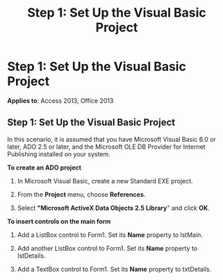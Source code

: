 ﻿---
title: 'Step 1: Set Up the Visual Basic Project'
TOCTitle: 'Step 1: Set Up the Visual Basic Project'
ms:assetid: 1b8195c9-60c8-18a2-3fa2-ffdeed370748
ms:mtpsurl: https://msdn.microsoft.com/library/JJ248954(v=office.15)
ms:contentKeyID: 48543544
ms.date: 09/18/2015
mtps_version: v=office.15
---

# Step 1: Set Up the Visual Basic Project


**Applies to**: Access 2013, Office 2013

## Step 1: Set Up the Visual Basic Project

In this scenario, it is assumed that you have Microsoft Visual Basic 6.0 or later, ADO 2.5 or later, and the Microsoft OLE DB Provider for Internet Publishing installed on your system.

**To create an ADO project**

1.  In Microsoft Visual Basic, create a new Standard EXE project.

2.  From the **Project** menu, choose **References**.

3.  Select **"Microsoft ActiveX Data Objects 2.5 Library**" and click **OK**.

**To insert controls on the main form**

1.  Add a ListBox control to Form1. Set its **Name** property to lstMain.

2.  Add another ListBox control to Form1. Set its **Name** property to lstDetails.

3.  Add a TextBox control to Form1. Set its **Name** property to txtDetails.

